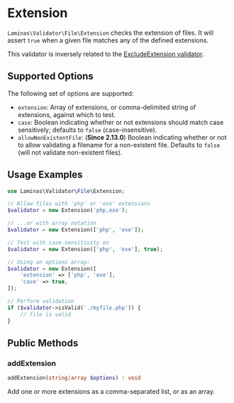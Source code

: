 # Extension

`Laminas\Validator\File\Extension` checks the extension of files. It will assert
`true` when a given file matches any of the defined extensions.

This validator is inversely related to the
[ExcludeExtension validator](exclude-extension.md).

## Supported Options

The following set of options are supported:

- `extension`: Array of extensions, or comma-delimited string of extensions,
  against which to test.
- `case`: Boolean indicating whether or not extensions should match case
  sensitively; defaults to `false` (case-insensitive).
- `allowNonExistentFile`: (**Since 2.13.0**) Boolean indicating whether or not
  to allow validating a filename for a non-existent file. Defaults to `false`
  (will not validate non-existent files).

## Usage Examples

```php
use Laminas\Validator\File\Extension;

// Allow files with 'php' or 'exe' extensions
$validator = new Extension('php,exe');

// ...or with array notation
$validator = new Extension(['php', 'exe']);

// Test with case-sensitivity on
$validator = new Extension(['php', 'exe'], true);

// Using an options array:
$validator = new Extension([
    'extension' => ['php', 'exe'],
    'case' => true,
]);

// Perform validation
if ($validator->isValid('./myfile.php')) {
    // file is valid
}
```

## Public Methods

### addExtension

```php
addExtension(string|array $options) : void
```

Add one or more extensions as a comma-separated list, or as an array.

